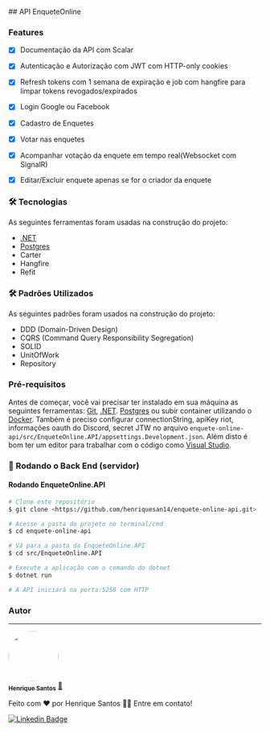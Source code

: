 ﻿﻿## API EnqueteOnline

### Features

- [x] Documentação da API com Scalar
- [x] Autenticação e Autorização com JWT com HTTP-only cookies
- [x] Refresh tokens com 1 semana de expiração e job com hangfire para limpar tokens revogados/expirados 
- [x] Login Google ou Facebook
- [x] Cadastro de Enquetes
- [x] Votar nas enquetes
- [x] Acompanhar votação da enquete em tempo real(Websocket com SignalR)
- [x] Editar/Excluir enquete apenas se for o criador da enquete 


### 🛠 Tecnologias

As seguintes ferramentas foram usadas na construção do projeto:
- [.NET](https://dotnet.microsoft.com/en-us/)
- [Postgres](https://www.postgresql.org/)
- Carter
- Hangfire
- Refit

### 🛠 Padrões Utilizados

As seguintes padrões foram usados na construção do projeto:
- DDD (Domain-Driven Design)
- CQRS (Command Query Responsibility Segregation)
- SOLID
- UnitOfWork
- Repository

### Pré-requisitos

Antes de começar, você vai precisar ter instalado em sua máquina as seguintes ferramentas:
[Git](https://git-scm.com), [.NET](https://dotnet.microsoft.com/en-us/).
[Postgres](https://www.postgresql.org/) ou subir container utilizando o [Docker](https://www.docker.com/).
Também é preciso configurar connectionString, apiKey riot, informações oauth do Discord, secret JTW no arquivo `enquete-online-api/src/EnqueteOnline.API/appsettings.Development.json`.
Além disto é bom ter um editor para trabalhar com o código como [Visual Studio](https://visualstudio.microsoft.com/pt-br/downloads/).


### 🎲 Rodando o Back End (servidor)

#### Rodando EnqueteOnline.API

```bash
# Clone este repositório
$ git clone <https://github.com/henriquesan14/enquete-online-api.git>

# Acesse a pasta do projeto no terminal/cmd
$ cd enquete-online-api

# Vá para a pasta da EnqueteOnline.API
$ cd src/EnqueteOnline.API

# Execute a aplicação com o comando do dotnet
$ dotnet run

# A API iniciará na porta:5258 com HTTP
```

### Autor
---

<a href="https://www.linkedin.com/in/henrique-san/">
 <img style="border-radius: 50%;" src="https://avatars.githubusercontent.com/u/33522361?v=4" width="100px;" alt=""/>
 <br />
 <sub><b>Henrique Santos</b></sub></a> <a href="https://www.linkedin.com/in/henrique-san/">🚀</a>


Feito com ❤️ por Henrique Santos 👋🏽 Entre em contato!

[![Linkedin Badge](https://img.shields.io/badge/-Henrique-blue?style=flat-square&logo=Linkedin&logoColor=white&link=https://www.linkedin.com/in/henrique-san/)](https://www.linkedin.com/in/henrique-san/) 
